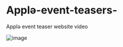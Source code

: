 # Applə-event-teasers-
Applə event teaser website video

![image](https://github.com/user-attachments/assets/21067bfc-7b08-4dc6-92c7-31c086fa729f)
